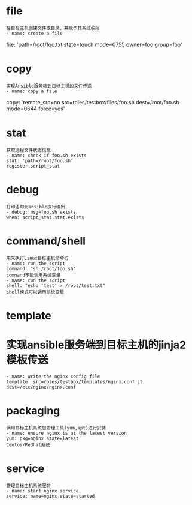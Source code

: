 # file
	在目标主机创建文件或目录，并赋予其系统权限
	- name: create a file
  file: 'path=/root/foo.txt state=touch mode=0755 owner=foo group=foo'
# copy
	实现Ansible服务端到目标主机的文件传送
	- name: copy a file
  copy: 'remote_src=no src=roles/testbox/files/foo.sh dest=/root/foo.sh mode=0644 force=yes'
# stat
	获取远程文件状态信息
	- name: check if foo.sh exists
	stat: 'path=/root/foo.sh'
	register:script_stat
# debug
	打印语句到ansible执行输出
	- debug: msg=foo.sh exists
	when: script_stat.stat.exists
# command/shell
	用来执行Linux目标主机命令行
	- name: run the script
	command: "sh /root/foo.sh"
	command不能调用系统变量
	- name: run the script
	shell: "echo 'test' > /root/test.txt"
	shell模式可以调用系统变量
# template
# 实现ansible服务端到目标主机的jinja2模板传送
	- name: write the nginx config file
	template: src=roles/testbox/templates/nginx.conf.j2 dest=/etc/nginx/nginx.conf
# packaging
	调用目标主机系统包管理工具(yum,apt)进行安装
	- name: ensure nginx is at the latest version
	yum: pkg=nginx state=latest
	Centos/Redhat系统
# service
	管理目标主机系统服务
	- name: start nginx service
	service: name=nginx state=started